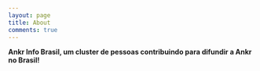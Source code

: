 ```yaml
---
layout: page
title: About
comments: true
---
```


**Ankr Info Brasil, um cluster de pessoas contribuindo para difundir a Ankr no Brasil!**
